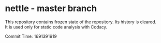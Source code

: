 # nettle - master branch

This repository contains frozen state of the repository.
Its history is cleared. It is used only for static code
analysis with Codacy.

Commit Time: 1691391919